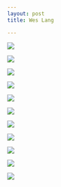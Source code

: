 ```yaml
---
layout: post
title: Wes Lang

---
```

![](/artblog/uploads/1022483.jpg)

![](/artblog/uploads/a4db69981adae4d7ff53c9d727c494a0.jpg)

![](/artblog/uploads/almine-rech-gallery-all-my-tomorrows-wla0067jpg.jpg)

![](/artblog/uploads/almine-rech-gallery-wla2020pexhibitionviews1jpg.jpg)

![](/artblog/uploads/almine-rech-gallery-wla2020pexhibitionviews20jpg.jpg)

![](/artblog/uploads/alminerech-wes-lang-this-is-happiness-2019.jpg)

![](/artblog/uploads/almine-rech-new-york-wes-lang-3.jpg)

![](/artblog/uploads/alminerech-wes-lang-electric-ocean-2020.webp)

![](/artblog/uploads/wes_lang_website.webp)

![](/artblog/uploads/wes-lang-the-studio-aros-museum-1.jpg)

![](/artblog/uploads/h21746-l274277117.jpg)